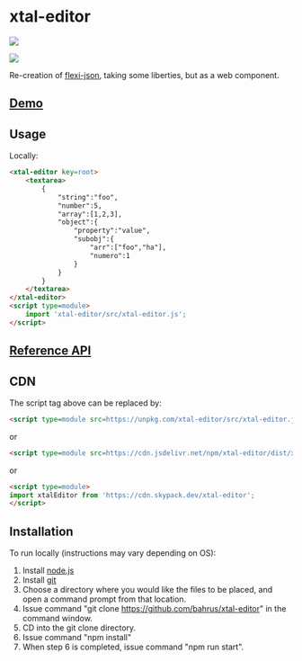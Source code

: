 # xtal-editor

<a href="https://nodei.co/npm/xtal-editor/"><img src="https://nodei.co/npm/xtal-editor.png"></a>

<img src="https://badgen.net/bundlephobia/minzip/xtal-editor">

Re-creation of [flexi-json](http://www.daviddurman.com/flexi-json-editor/jsoneditor.html), taking some liberties, but as a web component.

## [Demo](https://codepen.io/bahrus/pen/eYgxzor)
## Usage

Locally:

```html
<xtal-editor key=root>
    <textarea>
        {
            "string":"foo",
            "number":5,
            "array":[1,2,3],
            "object":{
                "property":"value",
                "subobj":{
                    "arr":["foo","ha"],
                    "numero":1
                }
            }
        }
    </textarea>
</xtal-editor>
<script type=module>
    import 'xtal-editor/src/xtal-editor.js';
</script>
```

## [Reference API](https://bahrus.github.io/wc-info/cdn-base.html?npmPackage=xtal-editor@0.0.43)

## CDN

The script tag above can be replaced by:

```html
<script type=module src=https://unpkg.com/xtal-editor/src/xtal-editor.js?module></script>
```

or 

```html
<script type=module src=https://cdn.jsdelivr.net/npm/xtal-editor/dist/xtal-editor.js></script>
```

or

```html
<script type=module>
import xtalEditor from 'https://cdn.skypack.dev/xtal-editor';
</script>
```

## Installation

To run locally (instructions may vary depending on OS):

1.  Install [node.js](https://nodejs.org/)
2.  Install [git](https://git-scm.com/book/en/v2/Getting-Started-Installing-Git)
3.  Choose a directory where you would like the files to be placed, and open a command prompt from that location.
4.  Issue command "git clone https://github.com/bahrus/xtal-editor" in the command window.
5.  CD into the git clone directory.
6.  Issue command "npm install"
7.  When step 6 is completed, issue command "npm run start".


